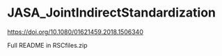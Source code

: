 # JASA_JointIndirectStandardization
https://doi.org/10.1080/01621459.2018.1506340

Full README in RSCfiles.zip
